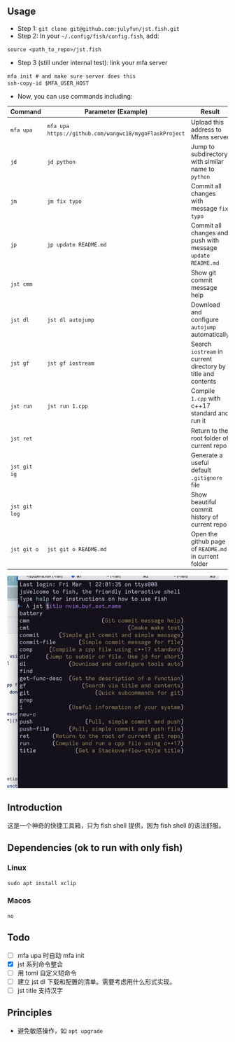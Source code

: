## Usage

- Step 1: `git clone git@github.com:julyfun/jst.fish.git`
- Step 2: In your `~/.config/fish/config.fish`, add:

```
source <path_to_repo>/jst.fish
```

- Step 3 (still under internal test): link your mfa server

```
mfa init # and make sure server does this
ssh-copy-id $MFA_USER_HOST
```

- Now, you can use commands including:

| Command       | Parameter (Example)                                    | Result                                                       |
| ------------- | ------------------------------------------------------ | ------------------------------------------------------------ |
| `mfa upa`     | `mfa upa https://github.com/wangwc18/mygoFlaskProject` | Upload this address to Mfans server                          |
| `jd`          | `jd python`                                            | Jump to subdirectory with similar name to `python`           |
| `jm`          | `jm fix typo`                                          | Commit all changes with message `fix typo`                   |
| `jp`          | `jp update README.md`                                  | Commit all changes and push with message `update README.md`  |
| `jst cmm`     |                                                        | Show git commit message help                                 |
| `jst dl`      | `jst dl autojump`                                      | Download and configure `autojump` automatically              |
| `jst gf`      | `jst gf iostream`                                      | Search `iostream` in current directory by title and contents |
| `jst run`     | `jst run 1.cpp`                                        | Compile `1.cpp` with c++17 standard and run it               |
| `jst ret`     |                                                        | Return to the root folder of current repo                    |
| `jst git ig`  |                                                        | Generate a useful default `.gitignore` file                  |
| `jst git log` |                                                        | Show beautiful commit history of current repo                |
| `jst git o`   | `jst git o README.md`                                  | Open the github page of `README.md` in current folder        |

![](./example.jpg)

## Introduction

这是一个神奇的快捷工具箱，只为 fish shell 提供，因为 fish shell 的语法舒服。

## Dependencies (ok to run with only fish)

### Linux

```
sudo apt install xclip
```

### Macos

```
no
```

## Todo

- [ ] mfa upa 时自动 mfa init
- [x] jst 系列命令整合
- [ ] 用 toml 自定义短命令
- [ ] 建立 jst dl 下载和配置的清单。需要考虑用什么形式实现。
- [ ] jst title 支持汉字

## Principles

- 避免敏感操作，如 `apt upgrade`

